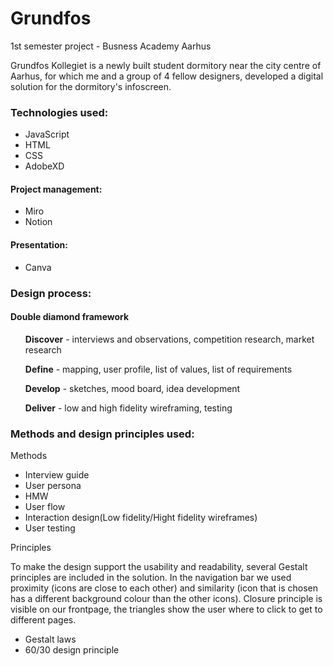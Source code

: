 # Grundfos
1st semester project - Busness Academy Aarhus

Grundfos Kollegiet is a newly built student dormitory near the city centre of Aarhus, for which me and a group of 4 fellow designers, developed a digital solution for the dormitory's infoscreen.

<h3>Technologies used:</h3>
  <ul>
    <li>JavaScript</li>
    <li>HTML</li>
    <li>CSS</li> 
    <li>AdobeXD</li>
  </ul>
  
<h4>Project management:</h4>
 <ul>
    <li>Miro</li> 
    <li>Notion</li>
  </ul>

<h4>Presentation:</h4>
 <ul>
    <li>Canva</li>
 </ul>
 
<h3>Design process:</h3>
<h4>Double diamond framework</h4>
<ul>

**Discover** - interviews and observations, competition research, market research

**Define** - mapping, user profile, list of values, list of requirements

**Develop** - sketches, mood board, idea development

**Deliver** - low and high fidelity wireframing, testing

</ul>

<h3>Methods and design principles used:</h3>

<p>Methods</p>
<ul>
  <li>Interview guide</li>
  <li>User persona</li>
  <li>HMW</li>
  <li>User flow</li>
  <li>Interaction design(Low fidelity/Hight fidelity wireframes)</li>
  <li>User testing</li>
</ul>

<p>Principles</p>
<p>To make the design support the usability and readability, several Gestalt principles are included in the solution. In the navigation bar we used proximity (icons are close to each other) and similarity (icon that is chosen has a different background colour than the other icons). Closure principle is visible on our frontpage, the triangles show the user where to click to get to different pages.</p>

<ul>
  <li>Gestalt laws</li>
  <li>60/30 design principle</li>
</ul>


